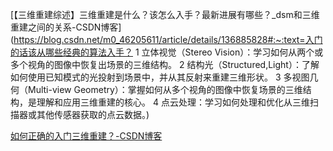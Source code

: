 [【三维重建综述】三维重建是什么？该怎么入手？最新进展有哪些？_dsm和三维重建之间的关系-CSDN博客](https://blog.csdn.net/m0_46205611/article/details/136885828#:~:text=入门的话该从哪些经典的算法入手？ 1 立体视觉（Stereo Vision）：学习如何从两个或多个视角的图像中恢复出场景的三维结构。 2 结构光（Structured,Light）：了解如何使用已知模式的光投射到场景中，并从其反射来重建三维形状。 3 多视图几何（Multi-view Geometry）：掌握如何从多个视角的图像中恢复场景的三维结构，是理解和应用三维重建的核心。 4 点云处理：学习如何处理和优化从三维扫描器或其他传感器获取的点云数据。)





[如何正确的入门三维重建？-CSDN博客](https://blog.csdn.net/woshicver/article/details/121391674)